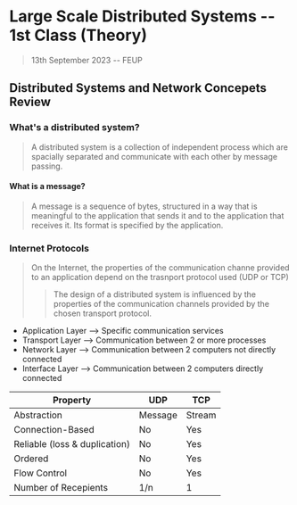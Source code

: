# Large Scale Distributed Systems -- 1st Class (Theory)

> 13th September 2023 -- FEUP

## Distributed Systems and Network Concepets Review

### What's a distributed system?

> A distributed system is a collection of independent process which are spacially separated and communicate with each other by message passing.

#### What is a message?

> A message is a sequence of bytes, structured in a way that is meaningful to the application that sends it and to the application that receives it. Its format is specified by the application.

### Internet Protocols

> On the Internet, the properties of the communication channe provided to an application depend on the trasnport protocol used (UDP or TCP)
>> The design of a distributed system is influenced by the properties of the communication channels provided by the chosen transport protocol.

- Application Layer --> Specific communication services
- Transport Layer --> Communication between 2 or more processes
- Network Layer --> Communication between 2 computers not directly connected
- Interface Layer --> Communication between 2 computers directly connected

| Property | UDP | TCP |
| --- | --- | --- |
| Abstraction | Message | Stream |
| Connection-Based | No | Yes |
| Reliable (loss & duplication) | No | Yes |
| Ordered | No | Yes |
| Flow Control | No | Yes |
| Number of Recepients | 1/n  | 1 |

